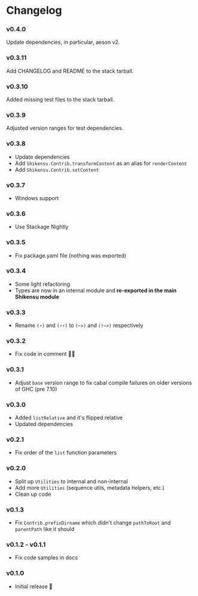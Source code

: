 # Changelog

### v0.4.0

Update dependencies, in particular, aeson v2.


### v0.3.11

Add CHANGELOG and README to the stack tarball.

### v0.3.10

Added missing test files to the stack tarball.

### v0.3.9

Adjusted version ranges for test dependencies.

### v0.3.8

- Update dependencies
- Add `Shikensu.Contrib.transformContent` as an alias for `renderContent`
- Add `Shikensu.Contrib.setContent`

### v0.3.7

- Windows support

### v0.3.6

- Use Stackage Nightly

### v0.3.5

- Fix package.yaml file (nothing was exported)

### v0.3.4

- Some light refactoring
- Types are now in an internal module and __re-exported in the main Shikensu module__

### v0.3.3

- Rename `(⚡)` and `(⚡⚡)` to `(~>)` and `(!~>)` respectively

### v0.3.2

- Fix code in comment 🤦‍♂️

### v0.3.1

- Adjust `base` version range to fix cabal compile failures on older versions of GHC (pre 7.10)

### v0.3.0

- Added `listRelative` and it's flipped relative
- Updated dependencies


### v0.2.1

- Fix order of the `list` function parameters

### v0.2.0

- Split up `Utilities` to internal and non-internal
- Add more `Utilities` (sequence utils, metadata helpers, etc.)
- Clean up code


### v0.1.3

- Fix `Contrib.prefixDirname` which didn't change `pathToRoot` and `parentPath` like it should

### v0.1.2 - v0.1.1

- Fix code samples in docs

### v0.1.0

- Initial release 🎉
